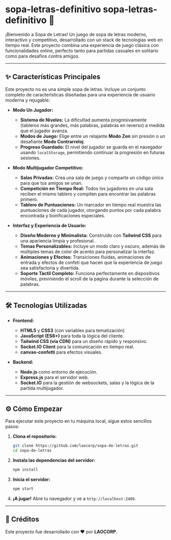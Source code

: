 #  sopa-letras-definitivo  sopa-letras-definitivo 🧠

¡Bienvenido a Sopa de Letras! Un juego de sopa de letras moderno, interactivo y competitivo, desarrollado con un stack de tecnologías web en tiempo real. Este proyecto combina una experiencia de juego clásica con funcionalidades online, perfecto tanto para partidas casuales en solitario como para desafíos contra amigos.


---

## ✨ Características Principales

Este proyecto no es una simple sopa de letras. Incluye un conjunto completo de características diseñadas para una experiencia de usuario moderna y rejugable:

* **Modo Un Jugador:**
    * **Sistema de Niveles:** La dificultad aumenta progresivamente (tableros más grandes, más palabras, palabras en reverso) a medida que el jugador avanza.
    * **Modos de Juego:** Elige entre un relajante **Modo Zen** sin presión o un desafiante **Modo Contrarreloj**.
    * **Progreso Guardado:** El nivel del jugador se guarda en el navegador usando `localStorage`, permitiendo continuar la progresión en futuras sesiones.

* **Modo Multijugador Competitivo:**
    * **Salas Privadas:** Crea una sala de juego y comparte un código único para que tus amigos se unan.
    * **Competición en Tiempo Real:** Todos los jugadores en una sala reciben el mismo tablero y compiten para encontrar las palabras primero.
    * **Tablero de Puntuaciones:** Un marcador en tiempo real muestra las puntuaciones de cada jugador, otorgando puntos por cada palabra encontrada y bonificaciones especiales.

* **Interfaz y Experiencia de Usuario:**
    * **Diseño Moderno y Minimalista:** Construido con **Tailwind CSS** para una apariencia limpia y profesional.
    * **Temas Personalizables:** Incluye un modo claro y oscuro, además de múltiples temas de color de acento para personalizar la interfaz.
    * **Animaciones y Efectos:** Transiciones fluidas, animaciones de entrada y efectos de confeti que hacen que la experiencia de juego sea satisfactoria y divertida.
    * **Soporte Táctil Completo:** Funciona perfectamente en dispositivos móviles, previniendo el scroll de la página durante la selección de palabras.

---

## 🛠️ Tecnologías Utilizadas

* **Frontend:**
    * **HTML5** y **CSS3** (con variables para tematización)
    * **JavaScript (ES6+)** para toda la lógica del cliente.
    * **Tailwind CSS (vía CDN)** para un diseño rápido y responsivo.
    * **Socket.IO Client** para la comunicación en tiempo real.
    * **canvas-confetti** para efectos visuales.

* **Backend:**
    * **Node.js** como entorno de ejecución.
    * **Express.js** para el servidor web.
    * **Socket.IO** para la gestión de websockets, salas y la lógica de la partida multijugador.

---

## ⚙️ Cómo Empezar

Para ejecutar este proyecto en tu máquina local, sigue estos sencillos pasos:

1.  **Clona el repositorio:**
    ```bash
    git clone https://github.com/laocorp/sopa-de-letras.git
    cd sopa-de-letras
    ```

2.  **Instala las dependencias del servidor:**
    ```bash
    npm install
    ```

3.  **Inicia el servidor:**
    ```bash
    npm start
    ```

4.  **¡A jugar!** Abre tu navegador y ve a `http://localhost:2409`.

---

## 📄 Créditos

Este proyecto fue desarrollado con ❤️ por **LAOCORP**.
